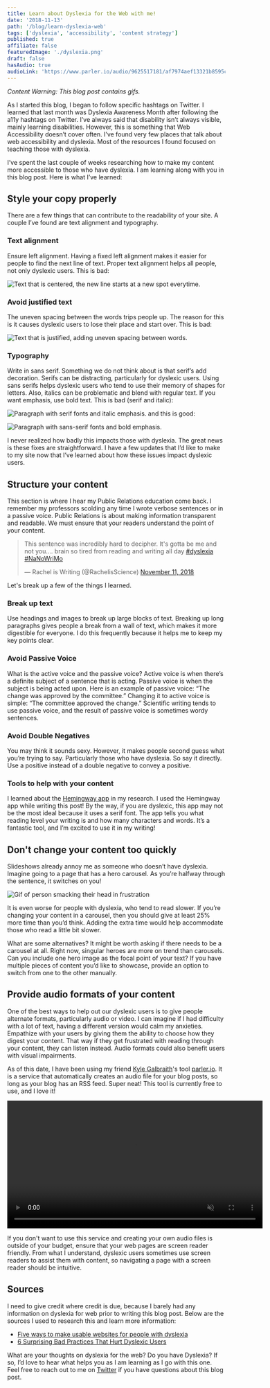 ```yaml
---
title: Learn about Dyslexia for the Web with me!
date: '2018-11-13'
path: '/blog/learn-dyslexia-web'
tags: ['dyslexia', 'accessibility', 'content strategy']
published: true
affiliate: false
featuredImage: './dyslexia.png'
draft: false
hasAudio: true
audioLink: 'https://www.parler.io/audio/9625517181/af7974aef13321b8595c6cfd4ba5430ca93a5905.4e55cac8-4797-4843-a10b-e688a8559d73.mp3'
---
```


_Content Warning: This blog post contains gifs._

As I started this blog, I began to follow specific hashtags on Twitter. I learned that last month was Dyslexia Awareness Month after following the a11y hashtags on Twitter. I’ve always said that disability isn’t always visible, mainly learning disabilities. However, this is something that Web Accessibility doesn’t cover often. I’ve found very few places that talk about web accessibility and dyslexia. Most of the resources I found focused on teaching those with dyslexia.

I’ve spent the last couple of weeks researching how to make my content more accessible to those who have dyslexia. I am learning along with you in this blog post. Here is what I’ve learned:

## Style your copy properly

There are a few things that can contribute to the readability of your site. A couple I’ve found are text alignment and typography.

### Text alignment

Ensure left alignment. Having a fixed left alignment makes it easier for people to find the next line of text. Proper text alignment helps all people, not only dyslexic users. This is bad:

![Text that is centered, the new line starts at a new spot everytime.](./centered-text.png)

### Avoid justified text

The uneven spacing between the words trips people up. The reason for this is it causes dyslexic users to lose their place and start over. This is bad:

![Text that is justified, adding uneven spacing between words.](./justified-text.png)

### Typography

Write in sans serif. Something we do not think about is that serif’s add decoration. Serifs can be distracting, particularly for dyslexic users. Using sans serifs helps dyslexic users who tend to use their memory of shapes for letters. Also, italics can be problematic and blend with regular text. If you want emphasis, use bold text. This is bad (serif and italic):

![Paragraph with serif fonts and italic emphasis.](./serif.png) and this is good:

![Paragraph with sans-serif fonts and bold emphasis.](./sans-serif.png)

I never realized how badly this impacts those with dyslexia. The great news is these fixes are straightforward. I have a few updates that I’d like to make to my site now that I’ve learned about how these issues impact dyslexic users.

## Structure your content

This section is where I hear my Public Relations education come back. I remember my professors scolding any time I wrote verbose sentences or in a passive voice. Public Relations is about making information transparent and readable. We must ensure that your readers understand the point of your content.

<blockquote class="twitter-tweet" data-lang="en"><p lang="en" dir="ltr">This sentence was incredibly hard to decipher. It&#39;s gotta be me and not you.... brain so tired from reading and writing all day <a href="https://twitter.com/hashtag/dyslexia?src=hash&amp;ref_src=twsrc%5Etfw">#dyslexia</a> <a href="https://twitter.com/hashtag/NaNoWriMo?src=hash&amp;ref_src=twsrc%5Etfw">#NaNoWriMo</a></p>&mdash; Rachel is Writing (@RachelisScience) <a href="https://twitter.com/RachelisScience/status/1061728503383707652?ref_src=twsrc%5Etfw">November 11, 2018</a></blockquote>

Let's break up a few of the things I learned.

### Break up text

Use headings and images to break up large blocks of text. Breaking up long paragraphs gives people a break from a wall of text, which makes it more digestible for everyone. I do this frequently because it helps me to keep my key points clear.

### Avoid Passive Voice

What is the active voice and the passive voice? Active voice is when there’s a definite subject of a sentence that is acting. Passive voice is when the subject is being acted upon. Here is an example of passive voice: “The change was approved by the committee.” Changing it to active voice is simple: “The committee approved the change.” Scientific writing tends to use passive voice, and the result of passive voice is sometimes wordy sentences.

### Avoid Double Negatives

You may think it sounds sexy. However, it makes people second guess what you’re trying to say. Particularly those who have dyslexia. So say it directly. Use a positive instead of a double negative to convey a positive.

### Tools to help with your content

I learned about the [Hemingway app](http://www.hemingwayapp.com/) in my research. I used the Hemingway app while writing this post! By the way, if you are dyslexic, this app may not be the most ideal because it uses a serif font. The app tells you what reading level your writing is and how many characters and words. It’s a fantastic tool, and I’m excited to use it in my writing!

## Don't change your content too quickly

Slideshows already annoy me as someone who doesn’t have dyslexia. Imagine going to a page that has a hero carousel. As you’re halfway through the sentence, it switches on you!

![Gif of person smacking their head in frustration](https://media.giphy.com/media/l4pMc4UUV7xGpPgWY/giphy.gif)

It is even worse for people with dyslexia, who tend to read slower. If you’re changing your content in a carousel, then you should give at least 25% more time than you’d think. Adding the extra time would help accommodate those who read a little bit slower.

What are some alternatives? It might be worth asking if there needs to be a carousel at all. Right now, singular heroes are more on trend than carousels. Can you include one hero image as the focal point of your text? If you have multiple pieces of content you’d like to showcase, provide an option to switch from one to the other manually.

## Provide audio formats of your content

One of the best ways to help out our dyslexic users is to give people alternate formats, particularly audio or video. I can imagine if I had difficulty with a lot of text, having a different version would calm my anxieties. Empathize with your users by giving them the ability to choose how they digest your content. That way if they get frustrated with reading through your content, they can listen instead. Audio formats could also benefit users with visual impairments.

As of this date, I have been using my friend [Kyle Galbraith](https://twitter.com/kylegalbraith)'s tool [parler.io](https://parler.io/). It is a service that automatically creates an audio file for your blog posts, so long as your blog has an RSS feed. Super neat! This tool is currently free to use, and I love it!

<video controls width="590" muted>
<source src="parler-io-demo.mov" />
</video>

If you don't want to use this service and creating your own audio files is outside of your budget, ensure that your web pages are screen reader friendly. From what I understand, dyslexic users sometimes use screen readers to assist them with content, so navigating a page with a screen reader should be intuitive.

## Sources

I need to give credit where credit is due, because I barely had any information on dyslexia for web prior to writing this blog post. Below are the sources I used to research this and learn more information:

- [Five ways to make usable websites for people with dyslexia](https://www.userzoom.com/blog/five-ways-to-make-usable-websites-for-people-with-dyslexia/)
- [6 Surprising Bad Practices That Hurt Dyslexic Users](http://uxmovement.com/content/6-surprising-bad-practices-that-hurt-dyslexic-users/)

What are your thoughts on dyslexia for the web? Do you have Dyslexia? If so, I’d love to hear what helps you as I am learning as I go with this one. Feel free to reach out to me on [Twitter](https://twitter.com/LittleKope/) if you have questions about this blog post.
